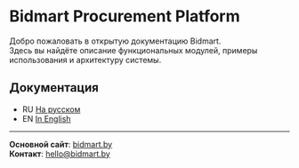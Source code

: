 # Bidmart Procurement Platform

Добро пожаловать в открытую документацию Bidmart.  
Здесь вы найдёте описание функциональных модулей, примеры использования и архитектуру системы.

## Документация 

- RU [На русском](docs/ru/overview.md)
- EN [In English](docs/en/overview.md)

---

**Основной сайт**: [bidmart.by](https://www.bidmart.by/procurement)  
**Контакт**: hello@bidmart.by

